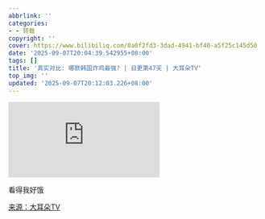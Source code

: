 ```yaml
---
abbrlink: ''
categories:
- - 转载
copyright: ''
cover: https://www.bilibiliq.com/0a0f2fd3-3dad-4941-bf40-a5f25c145d50
date: '2025-09-07T20:04:39.542955+08:00'
tags: []
title: '真实对比: 哪款韩国炸鸡最强? | 日更第47天 | 大耳朵TV'
top_img: ''
updated: '2025-09-07T20:12:03.226+08:00'
---
```

<iframe src="https://player.bilibili.com/player.html?isOutside=true&aid=115151344770274&bvid=BV1kZahzdE1V&cid=32180408304&p=1" scrolling="no" border="0" frameborder="no" framespacing="0" allowfullscreen="true"></iframe>

看得我好饿

[来源：大耳朵TV](https://www.bilibili.com/video/BV1kZahzdE1V/)
